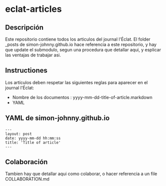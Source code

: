 # eclat-articles

## Descripción

Este repositorio contiene todos los articulos del journal l'Éclat. El folder _posts de simon-johnny.github.io hace referencia a este repositorio, y hay que update el submodulo, segun una procedura que detallar aqui, y esplicar las ventajas de trabajar asi.

## Instructiones

Los artículos deben respetar las siguientes reglas para aparecer en el journal l'Éclat:

* Nombre de los documentos : yyyy-mm-dd-title-of-article.markdown
* YAML

## YAML de simon-johnny.github.io

```
---
layout: post
date: yyyy-mm-dd hh:mm:ss
title: 'Title of article'
---
```

## Colaboración

Tambien hay que detallar aqui como colaborar, o hacer referencia a un file COLLABORATION.md
